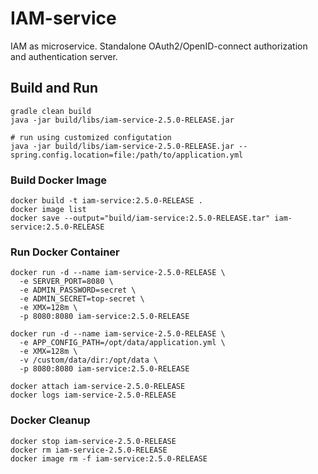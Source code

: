 # IAM-service
IAM as microservice. Standalone OAuth2/OpenID-connect authorization and authentication server. 

## Build and Run
```
gradle clean build
java -jar build/libs/iam-service-2.5.0-RELEASE.jar

# run using customized configutation
java -jar build/libs/iam-service-2.5.0-RELEASE.jar --spring.config.location=file:/path/to/application.yml
```

### Build Docker Image 
```
docker build -t iam-service:2.5.0-RELEASE .
docker image list
docker save --output="build/iam-service:2.5.0-RELEASE.tar" iam-service:2.5.0-RELEASE
```

### Run Docker Container
```
docker run -d --name iam-service-2.5.0-RELEASE \
  -e SERVER_PORT=8080 \
  -e ADMIN_PASSWORD=secret \
  -e ADMIN_SECRET=top-secret \
  -e XMX=128m \
  -p 8080:8080 iam-service:2.5.0-RELEASE

docker run -d --name iam-service-2.5.0-RELEASE \
  -e APP_CONFIG_PATH=/opt/data/application.yml \
  -e XMX=128m \
  -v /custom/data/dir:/opt/data \
  -p 8080:8080 iam-service:2.5.0-RELEASE

docker attach iam-service-2.5.0-RELEASE
docker logs iam-service-2.5.0-RELEASE
```
### Docker Cleanup 
```
docker stop iam-service-2.5.0-RELEASE
docker rm iam-service-2.5.0-RELEASE
docker image rm -f iam-service:2.5.0-RELEASE
```